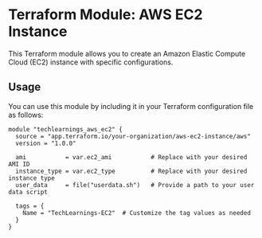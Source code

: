 # Terraform Module: AWS EC2 Instance

This Terraform module allows you to create an Amazon Elastic Compute Cloud (EC2) instance with specific configurations.

## Usage

You can use this module by including it in your Terraform configuration file as follows:

```hcl
module "techlearnings_aws_ec2" {
  source = "app.terraform.io/your-organization/aws-ec2-instance/aws"
  version = "1.0.0"

  ami           = var.ec2_ami           # Replace with your desired AMI ID
  instance_type = var.ec2_type          # Replace with your desired instance type
  user_data     = file("userdata.sh")   # Provide a path to your user data script

  tags = {
    Name = "TechLearnings-EC2"  # Customize the tag values as needed
  }
}   

